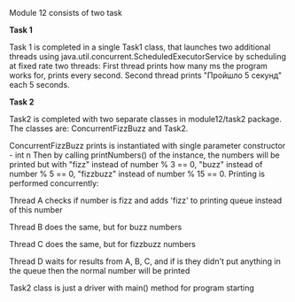 Module 12 consists of two task

**Task 1**

Task 1 is completed in a single Task1 class, that launches two additional threads
using java.util.concurrent.ScheduledExecutorService
by scheduling at fixed rate two threads:
First thread prints how many ms the program works for, prints every second.
Second thread prints "Пройшло 5 секунд" each 5 seconds.

**Task 2**

Task2 is completed with two separate classes in module12/task2 package.
The classes are: ConcurrentFizzBuzz and Task2.

ConcurrentFizzBuzz prints is instantiated with single
parameter constructor - int n
Then by calling printNumbers() of the instance, the numbers will be printed
but with "fizz" instead of number % 3 == 0, 
"buzz" instead of number % 5 == 0,
"fizzbuzz" instead of number % 15 == 0.
Printing is performed concurrently:

Thread A checks if number is fizz and adds 'fizz' to printing queue instead of this number

Thread B does the same, but for buzz numbers

Thread C does the same, but for fizzbuzz numbers

Thread D waits for results from A, B, C,
and if is they didn't put anything in the queue then the normal number will be printed

Task2 class is just a driver with main() method for program starting
